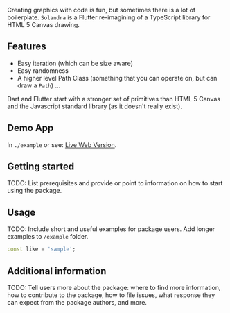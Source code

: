 Creating graphics with code is fun, but sometimes there is a lot of boilerplate. `Solandra` is a Flutter re-imagining of a TypeScript library for HTML 5 Canvas drawing.

## Features

- Easy iteration (which can be size aware)
- Easy randomness
- A higher level Path Class (something that you can operate on, but can draw a `Path`)
  ...

Dart and Flutter start with a stronger set of primitives than HTML 5 Canvas and the Javascript standard library (as it doesn't really exist).

## Demo App

In `./example` or see: [Live Web Version](https://solandra-flutter.netlify.app).

## Getting started

TODO: List prerequisites and provide or point to information on how to
start using the package.

## Usage

TODO: Include short and useful examples for package users. Add longer examples
to `/example` folder.

```dart
const like = 'sample';
```

## Additional information

TODO: Tell users more about the package: where to find more information, how to
contribute to the package, how to file issues, what response they can expect
from the package authors, and more.
